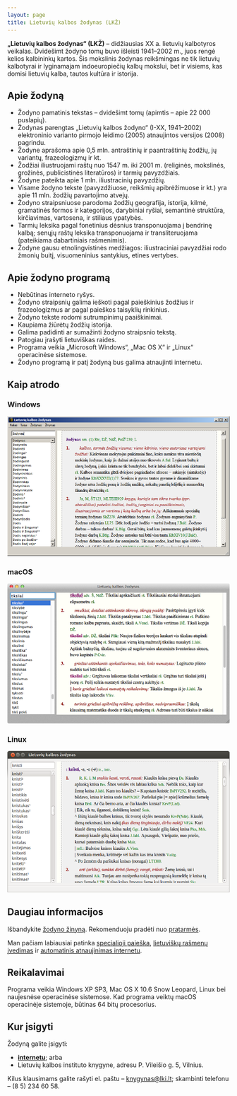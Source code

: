 ```yaml
---
layout: page
title: Lietuvių kalbos žodynas (LKŽ)
---
```


**„Lietuvių kalbos žodynas“ (LKŽ)** – didžiausias XX a. lietuvių kalbotyros veikalas. Dvidešimt žodyno tomų buvo išleisti 1941–2002 m., juos rengė kelios kalbininkų kartos. Šis mokslinis žodynas reikšmingas ne tik lietuvių kalbotyrai ir lyginamajam indoeuropiečių kalbų mokslui, bet ir visiems, kas domisi lietuvių kalba, tautos kultūra ir istorija.


## Apie žodyną

* Žodyno pamatinis tekstas – dvidešimt tomų (apimtis – apie 22 000 puslapių).
* Žodynas parengtas „Lietuvių kalbos žodyno“ (I-XX, 1941–2002) elektroninio varianto pirmojo leidimo (2005) atnaujintos versijos (2008) pagrindu.
* Žodyne aprašoma apie 0,5 mln. antraštinių ir paantraštinių žodžių, jų variantų, frazeologizmų ir kt.
* Žodžiai iliustruojami raštų nuo 1547 m. iki 2001 m. (religinės, mokslinės, grožinės, publicistinės literatūros) ir tarmių pavyzdžiais.
* Žodyne pateikta apie 1 mln. iliustracinių pavyzdžių.
* Visame žodyno tekste (pavyzdžiuose, reikšmių apibrėžimuose ir kt.) yra apie 11 mln. žodžių pavartojimo atvejų.
* Žodyno straipsniuose parodoma žodžių geografija, istorija, kilmė, gramatinės formos ir kategorijos, darybiniai ryšiai, semantinė struktūra, kirčiavimas, vartosena, ir stiliaus ypatybės.
* Tarmių leksika pagal fonetinius dėsnius transponuojama į bendrinę kalbą; senųjų raštų leksika transponuojama ir transliteruojama (pateikiama dabartiniais rašmenimis).
* Žodyne gausu etnolingvistinės medžiagos: iliustraciniai pavyzdžiai rodo žmonių buitį, visuomeninius santykius, etines vertybes.


## Apie žodyno programą

* Nebūtinas interneto ryšys.
* Žodyno straipsnių galima ieškoti pagal paieškinius žodžius ir frazeologizmus ar pagal paieškos taisyklių rinkinius.
* Žodyno tekste rodomi sutrumpinimų paaiškinimai.
* Kaupiama žiūrėtų žodžių istorija.
* Galima padidinti ar sumažinti žodyno straipsnio tekstą.
* Patogiau įrašyti lietuviškas raides.
* Programa veikia „Microsoft Windows“, „Mac OS X“ ir „Linux“ operacinėse sistemose.
* Žodyno programą ir patį žodyną bus galima atnaujinti internetu.


## Kaip atrodo

### Windows

![LKŽ, veikiantis „Windows“](/images/lkz/lkz-windows-zodynas.png)

### macOS

![LKŽ, veikiantis „macOS“](/images/lkz/lkz-macosx-tiksliai.png)

### Linux

![LKŽ, veikiantis „Linux“](/images/lkz/lkz-linux-knisti.png)


## Daugiau informacijos

Išbandykite [žodyno žinyną](http://stuff.pypt.lt/lkz-help/). Rekomenduoju pradėti nuo [pratarmės](http://stuff.pypt.lt/lkz-help/pratarme.html). 


Man pačiam labiausiai patinka [specialioji paieška](http://stuff.pypt.lt/lkz-help/programa.html#specialioji-paieska), [lietuviškų rašmenų įvedimas](http://stuff.pypt.lt/lkz-help/lietuvisku-rasmenu-ivedimas.html) ir [automatinis atnaujinimas internetu](http://stuff.pypt.lt/lkz-help/automatinis-atnaujinimas-internetu.html).


## Reikalavimai

Programa veikia Windows XP SP3, Mac OS X 10.6 Snow Leopard, Linux bei naujesnėse operacinėse sistemose. Kad programa veiktų macOS operacinėje sistemoje, būtinas 64 bitų procesorius.


## Kur įsigyti

Žodyną galite įsigyti:

* [**internetu**](https://sites.fastspring.com/lkilt/product/lkz); arba
* Lietuvių kalbos instituto knygyne, adresu P. Vileišio g. 5, Vilnius.

Kilus klausimams galite rašyti el. paštu – <knygynas@lki.lt>; skambinti telefonu – (8 5) 234 60 58.
